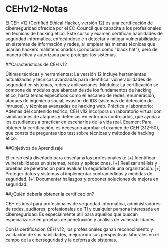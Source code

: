 # CEHv12-Notas


El CEH v12 (Certified Ethical Hacker, versión 12) es una certificación de ciberseguridad ofrecida por el EC-Council que capacita a los profesionales en técnicas de hacking ético. Este curso y examen certifican habilidades de seguridad informática, enfocándose en detectar y mitigar vulnerabilidades en sistemas de información y redes, al emplear las mismas técnicas que usarían hackers malintencionados (conocidos como "black hat"), pero de manera ética y autorizada para proteger los sistemas.

##Características de CEH v12

Últimas técnicas y herramientas: La versión 12 incluye herramientas actualizadas y técnicas avanzadas para identificar vulnerabilidades de seguridad en sistemas, redes y aplicaciones.
Módulos: La certificación se compone de módulos que abarcan desde los fundamentos de hacking ético, hasta temas específicos como el escaneo de redes, enumeración, ataques de ingeniería social, evasión de IDS (sistemas de detección de intrusos), y técnicas avanzadas de hacking web.
Práctica y laboratorio: Además del contenido teórico, CEH v12 incorpora un laboratorio virtual con simulaciones de ataques y defensas en entornos controlados, que ayuda a los estudiantes a practicar en escenarios de la vida real.
Examen: Para obtener la certificación, es necesario aprobar el examen de CEH (312-50), que consta de preguntas tipo test sobre técnicas y métodos de hacking ético.

##Objetivos de Aprendizaje

El curso está diseñado para enseñar a los profesionales a:
[+] Identificar vulnerabilidades en sistemas, redes y aplicaciones.
[+] Realizar análisis y pruebas de penetración para evaluar la seguridad de una organización.
[+] Proteger datos y sistemas al implementar contramedidas y medidas de seguridad.
[+] Documentar hallazgos y proponer soluciones de mejora en seguridad.

##¿Quién debería obtener la certificación?

CEH es ideal para profesionales de seguridad informática, administradores de redes, auditores, profesionales de TI y cualquier persona interesada en ciberseguridad. Es especialmente útil para aquellos que buscan especializarse en pruebas de penetración y análisis de vulnerabilidades.

Con la certificación CEH v12, los profesionales ganan reconocimiento y validación de sus habilidades, mejorando sus perspectivas laborales en el campo de la ciberseguridad y la defensa de sistemas.
